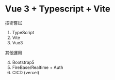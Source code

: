 # Vue 3 + Typescript + Vite

技術嘗試
1. TypeScript
2. Vite
3. Vue3

其他運用

4. Bootstrap5
5. FireBase/Realtime + Auth
6. CICD (vercel)
